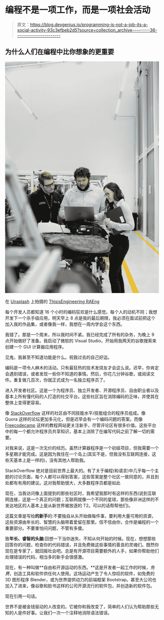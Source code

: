 # 编程不是一项工作，而是一项社会活动

> 原文：<https://blog.devgenius.io/programming-is-not-a-job-its-a-social-activity-93c3efbeb2d5?source=collection_archive---------36----------------------->

## 为什么人们在编程中比你想象的更重要

![](img/683f1f2b6e716005d0290fcca9e9e8a2.png)

在 [Unsplash](https://unsplash.com?utm_source=medium&utm_medium=referral) 上拍摄的 [ThisisEngineering RAEng](https://unsplash.com/@thisisengineering?utm_source=medium&utm_medium=referral)

每个开发人员都知道 16 个小时的编码狂欢是什么感觉。每个人的动机不同；我想开发下一个杀手级应用，明天早上 8 点是我的最后期限，我必须在面试前把这个加入我的作品集，或者像我一样，我想在一周内学会这个东西。

我错了。那是一个周末，所以我时间不紧。我已经完成了所有的杂务，为晚上 9 点开始做好了准备。我启动了微软的 Visual Studio，开始用我两天的谷歌搜索来创建一个 GUI 计算器应用程序。

见鬼，我甚至不知道功能是什么。祝我过去的自己好运。

编码是一项令人麻木的活动。只有最狂热的技术发烧友才会这么说。迟早，你肯定会遇到错误，或者发现一些你不知道的事情。然后，你花几分钟谷歌，或阅读文件。重复做几百次，你就正式成为一名独立程序员了。

进入开发者社区。这是一个为程序员、独立开发者、开源程序员、自由职业者以及基本上所有懂代码的人打造的社交平台。这些社区旨在消除编码的乏味，并使其在整体上变得更容易。

像 [StackOverflow](http://www.stackoverflow.com) 这样的社区由不同技能水平/技能组合的程序员组成。像 Quora 这样的论坛更加多元化，但是迟早会有一个编码问题的答案。而像 [Freecodecamp](http://www.freecodecamp.org) 这样的教程网站更关注新手，尽管评论区有很多价值。这些平台中的每一个都允许程序员共享知识，基本上消除了在编写代码之前了解一切的需要。

对我来说，这是一次无价的经历。虽然计算器程序是一个初级项目，但我需要一个多星期才能完成。这是因为我住在一个岛上(其实不是，但我没有互联网连接，这些天基本上是一样的)，没有其他人帮助我。

StackOverflow 绝对是目前世界上最大的。有了关于编程(和语言)中几乎每一个主题的讨论页面，每个人都可以得到答案，这些答案是整个社区一致同意的，并且到处都有有用的建议。这对我帮助很大，大多数程序员都是如此

现在，当我访问像上面提到的那些社区时，我希望我那时有这样的东西(说到互联网连接，这是一个真正的问题；互联网就像一个不同的星球，那些像非洲这样的不发达地区的人基本上是从新世界被放逐的 T2。可以的话帮帮他们)。

这篇文章是写给**的新手**的:不要独自从头开始做每件事，要利用大量可用的资源，这些资源由年长的、智慧的头脑带着爱留在那里。信不信由你，合作是编程的一个重要部分。不要害怕问问题，不管有多傻。

致**年长、睿智的头脑**:回想一下当你迷失、不知从何开始的时候。现在，想想那些回答你的问题，检查你的代码错误，并且免费做这些事情的善良的灵魂们。既然你现在是专家了，就回报社会吧。总是有开源项目需要额外的人手，如果你帮助他们处理错误的代码，相当多的新手会很感激。

现在，有一种叫做**自由和开源运动的东西。**这是开发者一起工作的时候，*免费*，创造工具和软件供任何人使用。这场运动产生了令人惊叹的软件，如免费的 3D 图形程序 Blender，或为世界提供动力的前端框架 Bootstrap。甚至大公司也加入了进来，像谷歌和脸书这样的公司开源流行的软件包，并创造新的软件包。

现在引用一句话。

世界不是被金钱驱动的人改变的。它被你和我改变了，简单的人们认为帮助那些无知的人是件好事。让我们一次一个注释地消除语法错误。